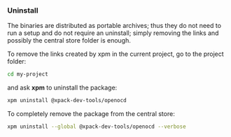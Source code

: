 ### Uninstall

The binaries are distributed as portable archives; thus they do not need
to run a setup and do not require an uninstall; simply removing the
links and possibly the central store folder is enough.

To remove the links created by xpm in the current project,
go to the project folder:

```sh
cd my-project
```

and ask **xpm** to uninstall the package:

```sh
xpm uninstall @xpack-dev-tools/openocd
```

To completely remove the package from the central store:

```sh
xpm uninstall --global @xpack-dev-tools/openocd --verbose
```

